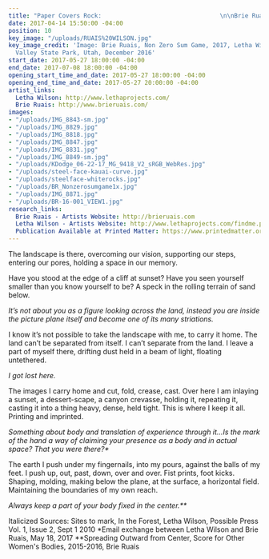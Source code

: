 ```yaml
---
title: "Paper Covers Rock:                                 \n\nBrie Ruais, Letha Wilson"
date: 2017-04-14 15:50:00 -04:00
position: 10
key_image: "/uploads/RUAIS%20WILSON.jpg"
key_image_credit: 'Image: Brie Ruais, Non Zero Sum Game, 2017, Letha Wilson, Goblin
  Valley State Park, Utah, December 2016'
start_date: 2017-05-27 18:00:00 -04:00
end_date: 2017-07-08 18:00:00 -04:00
opening_start_time_and_date: 2017-05-27 18:00:00 -04:00
opening_end_time_and_date: 2017-05-27 20:00:00 -04:00
artist_links:
  Letha Wilson: http://www.lethaprojects.com/
  Brie Ruais: http://www.brieruais.com/
images:
- "/uploads/IMG_8843-sm.jpg"
- "/uploads/IMG_8829.jpg"
- "/uploads/IMG_8818.jpg"
- "/uploads/IMG_8847.jpg"
- "/uploads/IMG_8831.jpg"
- "/uploads/IMG_8849-sm.jpg"
- "/uploads/KDodge_06-22-17_MG_9418_V2_sRGB_WebRes.jpg"
- "/uploads/steel-face-kauai-curve.jpg"
- "/uploads/steelface-whiterocks.jpg"
- "/uploads/BR_Nonzerosumgame1x.jpg"
- "/uploads/IMG_8871.jpg"
- "/uploads/BR-16-001_VIEW1.jpg"
research_links:
  Brie Ruais - Artists Website: http://brieruais.com
  Letha Wilson - Artists Website: http://www.lethaprojects.com/findme.php
  Publication Available at Printed Matter: https://www.printedmatter.org/catalog/48665/
---
```


The landscape is there, overcoming our vision, supporting our steps, entering our pores, holding a space in our memory. 
 
Have you stood at the edge of a cliff at sunset? Have you seen yourself smaller than you know yourself to be? A speck in the rolling terrain of sand below.
 
<i>It’s not about you as a figure looking across the land, instead you are inside the picture plane itself and become one of its many striations.</i>
 
I know it’s not possible to take the landscape with me, to carry it home. The land can’t be separated from itself. I can’t separate from the land. I leave a part of myself there, drifting dust held in a beam of light, floating untethered.
 
<i>I got lost here.</i>
 
The images I carry home and cut, fold, crease, cast. Over here I am inlaying a sunset, a dessert-scape, a canyon crevasse, holding it, repeating it, casting it into a thing heavy, dense, held tight. This is where I keep it all. Printing and imprinted.
 
<i>Something about body and translation of experience through it…Is the mark of the hand a way of claiming your presence as a body and in actual space? That you were there?*</i>
 
The earth I push under my fingernails, into my pours, against the balls of my feet. I push up, out, past, down, over and over. Fist prints, foot kicks. Shaping, molding, making below the plane, at the surface, a horizontal field. Maintaining the boundaries of my own reach.
 
<i>Always keep a part of your body fixed in the center.**</i>
 

Italicized Sources:
Sites to mark, In the Forest, Letha Wilson, Possible Press Vol. 1, Issue 2, Sept 1 2010
*Email exchange between Letha Wilson and Brie Ruais, May 18, 2017
**Spreading Outward from Center, Score for Other Women's Bodies, 2015-2016, Brie Ruais

